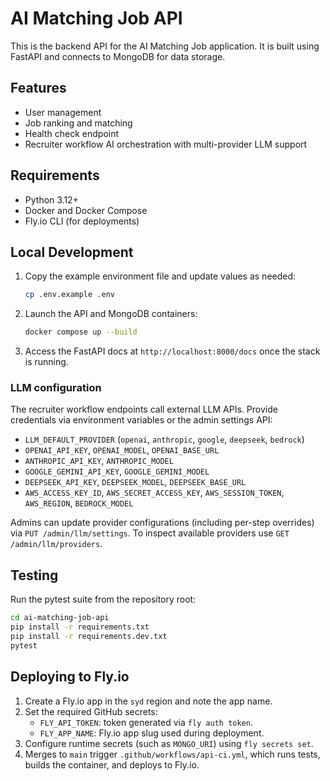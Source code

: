# AI Matching Job API

This is the backend API for the AI Matching Job application. It is built using FastAPI and connects to MongoDB for data storage.

## Features
- User management
- Job ranking and matching
- Health check endpoint
- Recruiter workflow AI orchestration with multi-provider LLM support

## Requirements
- Python 3.12+
- Docker and Docker Compose
- Fly.io CLI (for deployments)

## Local Development
1. Copy the example environment file and update values as needed:
   ```bash
   cp .env.example .env
   ```
2. Launch the API and MongoDB containers:
   ```bash
   docker compose up --build
   ```
3. Access the FastAPI docs at `http://localhost:8000/docs` once the stack is running.

### LLM configuration

The recruiter workflow endpoints call external LLM APIs. Provide credentials via environment variables or the admin
settings API:

- `LLM_DEFAULT_PROVIDER` (`openai`, `anthropic`, `google`, `deepseek`, `bedrock`)
- `OPENAI_API_KEY`, `OPENAI_MODEL`, `OPENAI_BASE_URL`
- `ANTHROPIC_API_KEY`, `ANTHROPIC_MODEL`
- `GOOGLE_GEMINI_API_KEY`, `GOOGLE_GEMINI_MODEL`
- `DEEPSEEK_API_KEY`, `DEEPSEEK_MODEL`, `DEEPSEEK_BASE_URL`
- `AWS_ACCESS_KEY_ID`, `AWS_SECRET_ACCESS_KEY`, `AWS_SESSION_TOKEN`, `AWS_REGION`, `BEDROCK_MODEL`

Admins can update provider configurations (including per-step overrides) via `PUT /admin/llm/settings`. To inspect
available providers use `GET /admin/llm/providers`.

## Testing
Run the pytest suite from the repository root:
```bash
cd ai-matching-job-api
pip install -r requirements.txt
pip install -r requirements.dev.txt
pytest
```

## Deploying to Fly.io
1. Create a Fly.io app in the `syd` region and note the app name.
2. Set the required GitHub secrets:
   - `FLY_API_TOKEN`: token generated via `fly auth token`.
   - `FLY_APP_NAME`: Fly.io app slug used during deployment.
3. Configure runtime secrets (such as `MONGO_URI`) using `fly secrets set`.
4. Merges to `main` trigger `.github/workflows/api-ci.yml`, which runs tests, builds the container, and deploys to Fly.io.